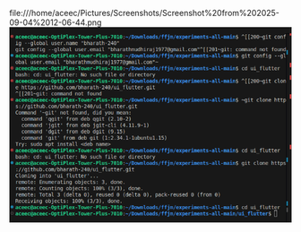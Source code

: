 file:///home/aceec/Pictures/Screenshots/Screenshot%20from%202025-09-04%2012-06-44.png
![alt text](<Screenshot from 2025-09-04 12-10-11.png>)